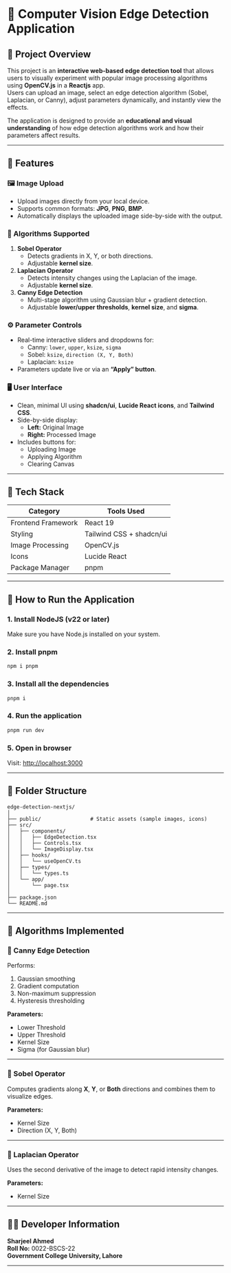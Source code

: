 # 🧠 Computer Vision Edge Detection Application

## 📘 Project Overview
This project is an **interactive web-based edge detection tool** that allows users to visually experiment with popular image processing algorithms using **OpenCV.js** in a **Reactjs** app.  
Users can upload an image, select an edge detection algorithm (Sobel, Laplacian, or Canny), adjust parameters dynamically, and instantly view the effects.

The application is designed to provide an **educational and visual understanding** of how edge detection algorithms work and how their parameters affect results.

---

## 🎯 Features

### 🖼️ Image Upload
- Upload images directly from your local device.  
- Supports common formats: **JPG**, **PNG**, **BMP**.  
- Automatically displays the uploaded image side-by-side with the output.

### 🧩 Algorithms Supported
1. **Sobel Operator**
   - Detects gradients in X, Y, or both directions.  
   - Adjustable **kernel size**.
2. **Laplacian Operator**
   - Detects intensity changes using the Laplacian of the image.  
   - Adjustable **kernel size**.
3. **Canny Edge Detection**
   - Multi-stage algorithm using Gaussian blur + gradient detection.  
   - Adjustable **lower/upper thresholds**, **kernel size**, and **sigma**.

### ⚙️ Parameter Controls
- Real-time interactive sliders and dropdowns for:
  - Canny: `lower`, `upper`, `ksize`, `sigma`
  - Sobel: `ksize`, `direction (X, Y, Both)`
  - Laplacian: `ksize`
- Parameters update live or via an **“Apply” button**.

### 🖥️ User Interface
- Clean, minimal UI using **shadcn/ui**, **Lucide React icons**, and **Tailwind CSS**.  
- Side-by-side display:
  - **Left:** Original Image  
  - **Right:** Processed Image  
- Includes buttons for:
  - Uploading Image  
  - Applying Algorithm  
  - Clearing Canvas  

---

## 🚀 Tech Stack
| Category | Tools Used |
|-----------|-------------|
| Frontend Framework | React 19 |
| Styling | Tailwind CSS + shadcn/ui |
| Image Processing | OpenCV.js |
| Icons | Lucide React |
| Package Manager | pnpm |

---

## 🧠 How to Run the Application

### 1. Install NodeJS (v22 or later)
Make sure you have Node.js installed on your system.

### 2. Install pnpm
```bash
npm i pnpm
```

### 3. Install all the dependencies
```bash
pnpm i
```

### 4. Run the application
```bash
pnpm run dev
```

### 5. Open in browser
Visit: [http://localhost:3000](http://localhost:3000)

---

## 📂 Folder Structure

```
edge-detection-nextjs/
│
├── public/                # Static assets (sample images, icons)
├── src/
│   ├── components/
│   │   ├── EdgeDetection.tsx
│   │   ├── Controls.tsx
│   │   └── ImageDisplay.tsx
│   ├── hooks/
│   │   └── useOpenCV.ts
│   ├── types/
│   │   └── types.ts
│   └── app/
│       └── page.tsx
│
├── package.json
└── README.md
```

---

## 🧮 Algorithms Implemented

### 🔹 Canny Edge Detection
Performs:
1. Gaussian smoothing  
2. Gradient computation  
3. Non-maximum suppression  
4. Hysteresis thresholding  

**Parameters:**  
- Lower Threshold  
- Upper Threshold  
- Kernel Size  
- Sigma (for Gaussian blur)

---

### 🔹 Sobel Operator
Computes gradients along **X**, **Y**, or **Both** directions and combines them to visualize edges.

**Parameters:**  
- Kernel Size  
- Direction (X, Y, Both)

---

### 🔹 Laplacian Operator
Uses the second derivative of the image to detect rapid intensity changes.

**Parameters:**  
- Kernel Size

---

## 🧑‍💻 Developer Information

**Sharjeel Ahmed**  
**Roll No:** 0022-BSCS-22  
**Government College University, Lahore**

---



